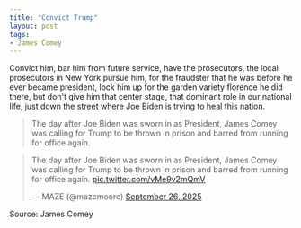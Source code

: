 ```yaml
---
title: "Convict Trump"
layout: post
tags:
- James Comey
---
```


Convict him, bar him from future service, have the prosecutors, the local prosecutors in New York pursue him, for the fraudster that he was before he ever became president, lock him up for the garden variety florence he did there, but don't give him that center stage, that dominant role in our national life, just down the street where Joe Biden is trying to heal this nation.

> The day after Joe Biden was sworn in as President, James Comey was calling for Trump to be thrown in prison and barred from running for office again.

<blockquote class="twitter-tweet"><p lang="en" dir="ltr">The day after Joe Biden was sworn in as President, James Comey was calling for Trump to be thrown in prison and barred from running for office again. <a href="https://t.co/vMe9v2mQmV">pic.twitter.com/vMe9v2mQmV</a></p>&mdash; MAZE (@mazemoore) <a href="https://twitter.com/mazemoore/status/1971365832954609710?ref_src=twsrc%5Etfw">September 26, 2025</a></blockquote> <script async src="https://platform.twitter.com/widgets.js" charset="utf-8"></script>

Source: James Comey
